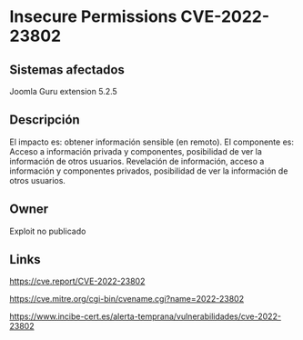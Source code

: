 # Insecure Permissions CVE-2022-23802

## Sistemas afectados

Joomla Guru extension 5.2.5

## Descripción

El impacto es: obtener información sensible (en remoto). El componente es: Acceso a información privada y componentes, posibilidad de ver la información de otros usuarios. Revelación de información, acceso a información y componentes privados, posibilidad de ver la información de otros usuarios.

## Owner

Exploit no publicado

## Links

https://cve.report/CVE-2022-23802

https://cve.mitre.org/cgi-bin/cvename.cgi?name=2022-23802

https://www.incibe-cert.es/alerta-temprana/vulnerabilidades/cve-2022-23802
